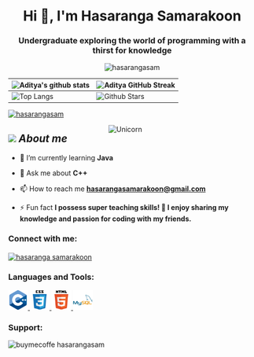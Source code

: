 <h1 align="center">Hi 👋, I'm Hasaranga Samarakoon</h1>
<h3 align="center">Undergraduate exploring the world of programming with a thirst for knowledge</h3>

<p align="center"> <img src="https://komarev.com/ghpvc/?username=hasarangasam&label=Profile%20views&color=0e75b6&style=flat" alt="hasarangasam" /> </p>

| ![Aditya's github stats](https://github-readme-stats.vercel.app/api?username=HasarangaSam&show_icons=true&theme=tokyonight) | ![Aditya GitHub Streak](https://github-readme-streak-stats.herokuapp.com/?user=HasarangaSam&theme=tokyonight) |
| --- | --- |
| ![Top Langs](https://github-readme-stats.vercel.app/api/top-langs/?username=HasarangaSam&theme=tokyonight) | ![Github Stars](https://github-readme-stats.vercel.app/api?username=HasarangaSam&show_icons=true&locale=en&count_private=true&hide_rank=true&custom_title=My%20GitHub%20Stats&disable_animations=true&theme=tokyonight) |

<p align="left"> <a href="https://github.com/ryo-ma/github-profile-trophy"><img src="https://github-profile-trophy.vercel.app/?username=hasarangasam" alt="hasarangasam" /></a> </p>

<img align="right" width=300px alt="Unicorn" src="https://c.tenor.com/GN73MKBawZYAAAAi/busy-cute.gif" />

## <img src="https://media.giphy.com/media/ObNTw8Uzwy6KQ/giphy.gif" width="30px">&nbsp;***About me***

- 🌱 I’m currently learning **Java**

- 💬 Ask me about **C++**

- 📫 How to reach me **hasarangasamarakoon@gmail.com**

- ⚡ Fun fact **I possess super teaching skills! 🚀 I enjoy sharing my knowledge and passion for coding with my friends.**

<h3 align="left">Connect with me:</h3>
<p align="left">
<a href="https://linkedin.com/in/hasaranga-samarakoon-ab5622291" target="blank"><img align="center" src="https://raw.githubusercontent.com/rahuldkjain/github-profile-readme-generator/master/src/images/icons/Social/linked-in-alt.svg" alt="hasaranga samarakoon" height="30" width="40" /></a>
</p>

<h3 align="left">Languages and Tools:</h3>
<p align="left"> <a href="https://www.w3schools.com/cpp/" target="_blank" rel="noreferrer"> <img src="https://raw.githubusercontent.com/devicons/devicon/master/icons/cplusplus/cplusplus-original.svg" alt="cplusplus" width="40" height="40"/> </a> <a href="https://www.w3schools.com/css/" target="_blank" rel="noreferrer"> <img src="https://raw.githubusercontent.com/devicons/devicon/master/icons/css3/css3-original-wordmark.svg" alt="css3" width="40" height="40"/> </a> <a href="https://www.w3.org/html/" target="_blank" rel="noreferrer"> <img src="https://raw.githubusercontent.com/devicons/devicon/master/icons/html5/html5-original-wordmark.svg" alt="html5" width="40" height="40"/> </a> <a href="https://www.mysql.com/" target="_blank" rel="noreferrer"> <img src="https://raw.githubusercontent.com/devicons/devicon/master/icons/mysql/mysql-original-wordmark.svg" alt="mysql" width="40" height="40"/> </a> </p>

<h3 align="left">Support:</h3>
<p><a href="https://www.buymeacoffee.com/hasaranga"> <img align="left" src="https://cdn.buymeacoffee.com/buttons/v2/default-yellow.png" height="50" width="210" alt="buymecoffe hasarangasam" /></a></p><br><br>
